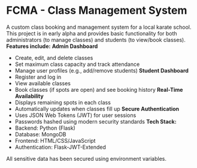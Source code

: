 # FCMA - Class Management System

A custom class booking and management system for a local karate school.
This project is in early alpha and provides basic functionality for both administrators (to manage classes) and students (to view/book classes).  
**Features include:**
**Admin Dashboard**
  - Create, edit, and delete classes
  - Set maximum class capacity and track attendance
  - Manage user profiles (e.g., add/remove students)
**Student Dashboard**
  - Register and log in
  - View available classes
  - Book classes (if spots are open) and see booking history
**Real-Time Availability**
  - Displays remaining spots in each class
  - Automatically updates when classes fill up
**Secure Authentication**
  - Uses JSON Web Tokens (JWT) for user sessions
  - Passwords hashed using modern security standards
**Tech Stack:**
- Backend: Python (Flask)
- Database: MongoDB
- Frontend: HTML/CSS/JavaScript
- Authentication: Flask-JWT-Extended

All sensitive data has been secured using environment variables.
